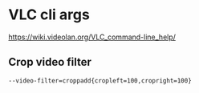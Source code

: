 # VLC cli args

https://wiki.videolan.org/VLC_command-line_help/

## Crop video filter

`--video-filter=croppadd{cropleft=100,cropright=100}`

